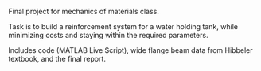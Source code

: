 Final project for mechanics of materials class.

Task is to build a reinforcement system for a water holding tank, while minimizing costs and staying within the required parameters.

Includes code (MATLAB Live Script), wide flange beam data from Hibbeler textbook, and the final report.
